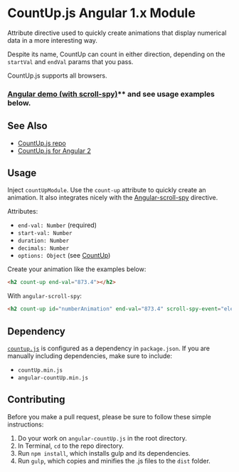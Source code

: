 # CountUp.js Angular 1.x Module
Attribute directive used to quickly create animations that display numerical data in a more interesting way.

Despite its name, CountUp can count in either direction, depending on the `startVal` and `endVal` params that you pass.

CountUp.js supports all browsers.

### [Angular demo (with scroll-spy)](http://inorganik.github.io/angular-scroll-spy/)** and see usage examples below.

## See Also

- [CountUp.js repo](https://github.com/inorganik/countUp.js)
- [CountUp.js for Angular 2](https://github.com/inorganik/countUp.js)

## Usage

Inject `countUpModule`. Use the `count-up` attribute to quickly create an animation. It also integrates nicely with the [Angular-scroll-spy](http://inorganik.github.io/angular-scroll-spy/) directive. 

Attributes:
- `end-val: Number` (required)
- `start-val: Number`
- `duration: Number`
- `decimals: Number`
- `options: Object` (see [CountUp](https://github.com/inorganik/countUp.js))

Create your animation like the examples below:

```html
<h2 count-up end-val="873.4"></h2>
```
With `angular-scroll-spy`:
```html
<h2 count-up id="numberAnimation" end-val="873.4" scroll-spy-event="elementFirstScrolledIntoView" scroll-spy></h2>
```

## Dependency

[`countup.js`](https://github.com/inorganik/countUp.js) is configured as a dependency in `package.json`. If you are manually including dependencies, make sure to include:
- `countUp.min.js`
- `angular-countUp.min.js`

## Contributing

Before you make a pull request, please be sure to follow these simple instructions:

1. Do your work on `angular-countUp.js` in the root directory.
2. In Terminal, `cd` to the repo directory.
3. Run `npm install`, which installs gulp and its dependencies.
4. Run `gulp`, which copies and minifies the .js files to the `dist` folder.
